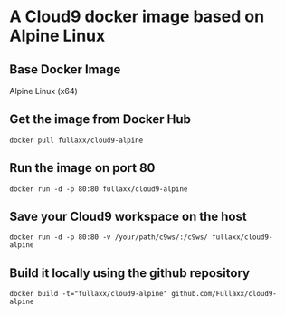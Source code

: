 # A Cloud9 docker image based on Alpine Linux

## Base Docker Image
Alpine Linux (x64)

## Get the image from Docker Hub

    docker pull fullaxx/cloud9-alpine

## Run the image on port 80

    docker run -d -p 80:80 fullaxx/cloud9-alpine

## Save your Cloud9 workspace on the host

    docker run -d -p 80:80 -v /your/path/c9ws/:/c9ws/ fullaxx/cloud9-alpine

## Build it locally using the github repository

    docker build -t="fullaxx/cloud9-alpine" github.com/Fullaxx/cloud9-alpine
